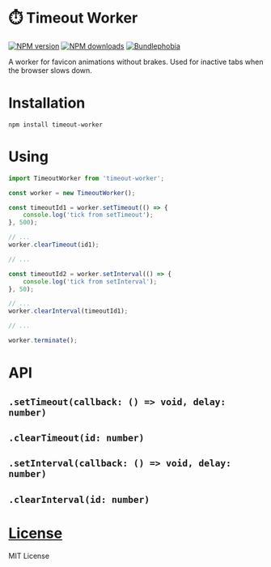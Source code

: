 ⏱️ Timeout Worker
=============

[![NPM version](https://img.shields.io/npm/v/timeout-worker.svg?style=flat)](https://www.npmjs.com/package/timeout-worker)
[![NPM downloads](https://img.shields.io/npm/dm/timeout-worker.svg?style=flat)](https://www.npmjs.com/package/timeout-worker)
[![Bundlephobia](https://badgen.net/bundlephobia/minzip/timeout-worker)](https://bundlephobia.com/result?p=timeout-worker)

A worker for favicon animations without brakes. Used for inactive tabs when the browser slows down.

# Installation
`npm install timeout-worker`

# Using
```js
import TimeoutWorker from 'timeout-worker';

const worker = new TimeoutWorker();

const timeoutId1 = worker.setTimeout(() => {
    console.log('tick from setTimeout');
}, 500);

// ...
worker.clearTimeout(id1);

// ...

const timeoutId2 = worker.setInterval(() => {
    console.log('tick from setInterval');
}, 50);

// ...
worker.clearInterval(timeoutId1);

// ...

worker.terminate();
```

# API

## `.setTimeout(callback: () => void, delay: number)`

## `.clearTimeout(id: number)`

## `.setInterval(callback: () => void, delay: number)`

## `.clearInterval(id: number)`

# [License](./LICENSE)
MIT License
